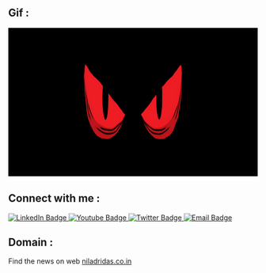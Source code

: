## Gif :
<div align="center">
  <img src="https://github.com/niladrridas/niladrridas/blob/main/20240309_0546121.gif" width="600" height="300"/>
</div>

## Connect with me :
<div id="badges">
  <a href="https://in.linkedin.com/in/niladrridas">
    <img src="https://img.shields.io/badge/LinkedIn-blue?style=for-the-badge&logo=linkedin&logoColor=white" alt="LinkedIn Badge"/>
  </a>
  <a href="https://youtube.com/@niladrridas">
    <img src="https://img.shields.io/badge/YouTube-red?style=for-the-badge&logo=youtube&logoColor=white" alt="Youtube Badge"/>
  </a>
  <a href="https://x.com/niladrridas">
    <img src="https://img.shields.io/badge/Twitter-blue?style=for-the-badge&logo=twitter&logoColor=white" alt="Twitter Badge"/>
  </a>
  <a href="mailto:niladri.das@lpu.in">
    <img src="https://img.shields.io/badge/Email-orange?style=for-the-badge&logo=gmail&logoColor=white" alt="Email Badge"/>
  </a>
</div>

## Domain :

Find the news on web [niladridas.co.in](https://niladridas.co.in)
